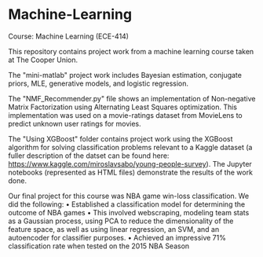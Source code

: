 # Machine-Learning
Course: Machine Learning (ECE-414)

This repository contains project work from a machine learning course taken at The Cooper Union. 

The "mini-matlab" project work includes Bayesian estimation, conjugate priors, MLE, generative models, and logistic regression.

The "NMF_Recommender.py" file shows an implementation of Non-negative Matrix Factorization using Alternating Least Squares optimization. This implementation was used on a movie-ratings dataset from MovieLens to predict unknown user ratings for movies.

The "Using XGBoost" folder contains project work using the XGBoost algorithm for solving classification problems relevant to a Kaggle dataset (a fuller description of the datset can be found here: https://www.kaggle.com/miroslavsabo/young-people-survey). The Jupyter notebooks (represented as HTML files) demonstrate the results of the work done.

Our final project for this course was NBA game win-loss classification. We did the following:
• Established a classification model for determining the outcome of NBA games
• This involved webscraping, modeling team stats as a Gaussian process, using PCA to reduce the dimensionality of the feature space, as well as using linear regression, an SVM, and an autoencoder for classifier purposes.
• Achieved an impressive 71% classification rate when tested on the 2015 NBA Season
